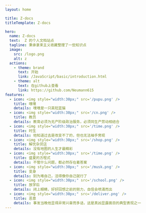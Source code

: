```yaml
---
layout: home

title: Z-docs
titleTemplate: Z-docs

hero:
  name: Z-docs
  text:  Z 的个人文档站点
  tagline: 秉承拿来主义收藏整理了一些知识点
  image:
    src: /logo.png
    alt: z
  actions:
    - theme: brand
      text: 开始
      link: /JavaScript/basic/introduction.html
    - theme: alt
      text: 在github上查看
      link: https://github.com/Neumann615
features:
  - icon: <img style="width:30px;" src='/pupu.png' />
    title: 噗噗
    details: 噗噗是一只英短蓝猫
  - icon: <img style="width:30px;" src='/cn.png' />
    title: 教员
    details: 教育必须为无产阶级政治服务，必须同生产劳动相结合
  - icon: <img style="width:30px;" src='/time.png' />
    title: 时生
    details: 他知道过去是改变不了的，但也无法袖手旁观
  - icon: <img style="width:30px;" src='/shop.png' />
    title: 解忧杂货店
    details: 没有地图的人生才最精彩
  - icon: <img style="width:30px;" src='/time.png' />
    title: 盛夏的方程式
    details: 不管什么问题，都必然存在着答案
  - icon: <img style="width:30px;" src='/musk.png' />
    title: 变身
    details: 别为难自己，活得像你自己就行了
  - icon: <img style="width:30px;" src='/school.png' />
    title: 放学后
    details: 闭上眼睛，好好回想之前的努力，自信会喷涌而出
  - icon: <img style="width:30px;" src='/deliver.png' />
    title: 恶意
    details: 事发当晚他显得异常兴奋而多话，这是真凶显露面目的典型表现之一
---
```

